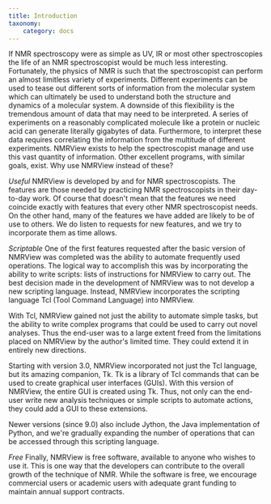 ```yaml
---
title: Introduction
taxonomy:
    category: docs
---
```



If NMR spectroscopy were as simple as UV, IR or most other
spectroscopies the life of an NMR spectroscopist would be much less
interesting. Fortunately, the physics of NMR is such that the
spectroscopist can perform an almost limitless variety of experiments.
Different experiments can be used to tease out different sorts of
information from the molecular system which can ultimately be used to
understand both the structure and dynamics of a molecular system. A
downside of this flexibility is the tremendous amount of data that may
need to be interpreted. A series of experiments on a reasonably
complicated molecule like a protein or nucleic acid can generate
literally gigabytes of data. Furthermore, to interpret these data
requires correlating the information from the multitude of different
experiments. NMRView exists to help the spectroscopist manage and use
this vast quantity of information. Other excellent programs, with
similar goals, exist. Why use NMRView instead of these?

*Useful* NMRView is developed by and for NMR spectroscopists. The
features are those needed by practicing NMR spectroscopists in their
day-to-day work. Of course that doesn't mean that the features we need
coincide exactly with features that every other NMR spectroscopist
needs. On the other hand, many of the features we have added are likely
to be of use to others. We do listen to requests for new features, and
we try to incorporate them as time allows.

*Scriptable* One of the first features requested after the basic version
of NMRView was completed was the ability to automate frequently used
operations. The logical way to accomplish this was by incorporating the
ability to write scripts: lists of instructions for NMRView to carry
out. The best decision made in the development of NMRView was to not
develop a new scripting language. Instead, NMRView incorporates the
scripting language Tcl (Tool Command Language) into NMRView.

With Tcl, NMRView gained not just the ability to automate simple tasks,
but the ability to write complex programs that could be used to carry
out novel analyses. Thus the end-user was to a large extent freed from
the limitations placed on NMRView by the author's limited time. They
could extend it in entirely new directions.

Starting with version 3.0, NMRView incorporated not just the Tcl
language, but its amazing companion, Tk. Tk is a library of Tcl commands
that can be used to create graphical user interfaces (GUIs). With this
version of NMRView, the entire GUI is created using Tk. Thus, not only
can the end-user write new analysis techniques or simple scripts to
automate actions, they could add a GUI to these extensions.

Newer versions (since 9.0) also include Jython, the Java implementation of
Python, and we're gradually expanding the number of operations that 
can be accessed through this scripting language.

*Free* Finally, NMRView is free software, available to anyone who wishes
to use it. This is one way that the developers can contribute to the
overall growth of the technique of NMR.  While the software is free,
we encourage commercial users or academic users with adequate 
grant funding to maintain annual support contracts.

